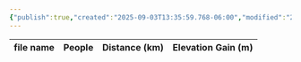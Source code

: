 ```yaml
---
{"publish":true,"created":"2025-09-03T13:35:59.768-06:00","modified":"2025-09-03T14:56:36.662-06:00","published":"2025-09-03T14:56:36.662-06:00","tags":["route"],"cssclasses":"","elevation":null,"region":"Highwood","location":"50.5824641, -115.0161121","DWYT":null,"Kane":"Moderate","completed":false}
---
```



| file name | People | Distance (km) | Elevation Gain (m) |
| --------- | ------ | ------------- | ------------------ |